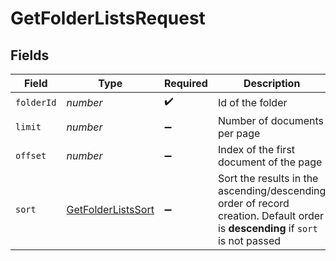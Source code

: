 # GetFolderListsRequest


## Fields

| Field                                                                                                                          | Type                                                                                                                           | Required                                                                                                                       | Description                                                                                                                    |
| ------------------------------------------------------------------------------------------------------------------------------ | ------------------------------------------------------------------------------------------------------------------------------ | ------------------------------------------------------------------------------------------------------------------------------ | ------------------------------------------------------------------------------------------------------------------------------ |
| `folderId`                                                                                                                     | *number*                                                                                                                       | :heavy_check_mark:                                                                                                             | Id of the folder                                                                                                               |
| `limit`                                                                                                                        | *number*                                                                                                                       | :heavy_minus_sign:                                                                                                             | Number of documents per page                                                                                                   |
| `offset`                                                                                                                       | *number*                                                                                                                       | :heavy_minus_sign:                                                                                                             | Index of the first document of the page                                                                                        |
| `sort`                                                                                                                         | [GetFolderListsSort](../../models/operations/getfolderlistssort.md)                                                            | :heavy_minus_sign:                                                                                                             | Sort the results in the ascending/descending order of record creation. Default order is **descending** if `sort` is not passed |